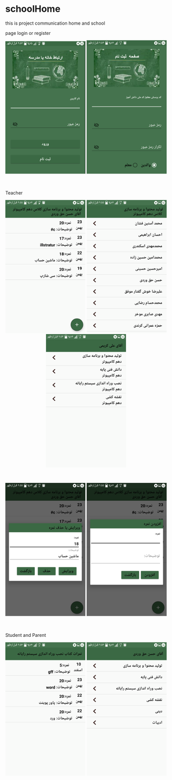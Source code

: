 # schoolHome
this is project communication home and school

page login or register
<p align="center"> 
    <img src="https://raw.githubusercontent.com/AliKarimi135/school_home/master/screenshot/login.PNG" width="250">
    <img src="https://raw.githubusercontent.com/AliKarimi135/school_home/master/screenshot/register.png" width="250">
</p>
<br><br>
Teacher
<br>
<p align="center">
    <img src="https://raw.githubusercontent.com/AliKarimi135/school_home/master/screenshot/page3teacher.png" width="250">
    <img src="https://raw.githubusercontent.com/AliKarimi135/school_home/master/screenshot/page2teacher.png" width="250">
    <img src="https://raw.githubusercontent.com/AliKarimi135/school_home/master/screenshot/page1teacher.png" width="250">
</p>
<br>
<p align="center">
    <img src="https://raw.githubusercontent.com/AliKarimi135/school_home/master/screenshot/edith.png" width="250">
    <img src="https://raw.githubusercontent.com/AliKarimi135/school_home/master/screenshot/addmark.png" width="250">
</p>
<br><br>
Student and Parent
<br>
<p align="center">
    <img src="https://raw.githubusercontent.com/AliKarimi135/school_home/master/screenshot/page2student.png" width="250">
    <img src="https://raw.githubusercontent.com/AliKarimi135/school_home/master/screenshot/page1student.png" width="250">
</p>
